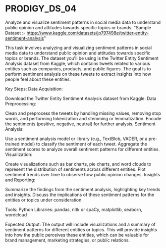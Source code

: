# PRODIGY_DS_04

Analyze and visualize sentiment patterns in social media data to understand public opinion and attitudes towards specific topics or brands.
"Sample Dataset :- https://www.kaggle.com/datasets/jp797498e/twitter-entity-sentiment-analysis"


This task involves analyzing and visualizing sentiment patterns in social media data to understand public opinion and attitudes towards specific topics or brands. The dataset you'll be using is the Twitter Entity Sentiment Analysis dataset from Kaggle, which contains tweets related to various entities such as companies, products, and public figures. The goal is to perform sentiment analysis on these tweets to extract insights into how people feel about these entities.

Key Steps:
Data Acquisition:

Download the Twitter Entity Sentiment Analysis dataset from Kaggle.
Data Preprocessing:

Clean and preprocess the tweets by handling missing values, removing stop words, and performing tokenization and stemming or lemmatization.
Encode the sentiments (positive, negative, neutral) for further analysis.
Sentiment Analysis:

Use a sentiment analysis model or library (e.g., TextBlob, VADER, or a pre-trained model) to classify the sentiment of each tweet.
Aggregate the sentiment scores to analyze overall sentiment patterns for different entities.
Visualization:

Create visualizations such as bar charts, pie charts, and word clouds to represent the distribution of sentiments across different entities.
Plot sentiment trends over time to observe how public opinion changes.
Insights and Reporting:

Summarize the findings from the sentiment analysis, highlighting key trends and insights.
Discuss the implications of these sentiment patterns for the entities or topics under consideration.

Tools:
Python Libraries: pandas, nltk or spaCy, matplotlib, seaborn, wordcloud

Expected Output:
The output will include visualizations and a summary of sentiment patterns for different entities or topics. This will provide insights into how the public perceives these entities, which can be valuable for brand management, marketing strategies, or public relations.
